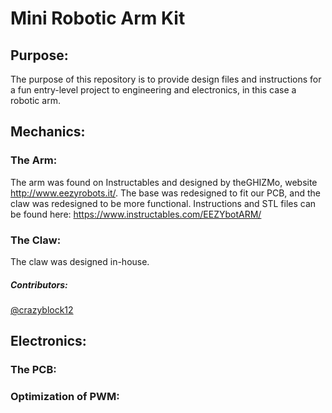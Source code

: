 # Mini Robotic Arm Kit
## Purpose:
The purpose of this repository is to provide design files and instructions for a fun entry-level project to engineering and electronics, in this case a robotic arm.

## Mechanics:
### The Arm:
The arm was found on Instructables and designed by theGHIZMo, website http://www.eezyrobots.it/. The base was redesigned to fit our PCB, and the claw was redesigned to be more functional. Instructions and STL files can be found here: https://www.instructables.com/EEZYbotARM/

### The Claw: 
The claw was designed in-house.
##### Contributors:
[@crazyblock12](https://github.com/crazyblock12)

## Electronics:
### The PCB:
### Optimization of PWM:

